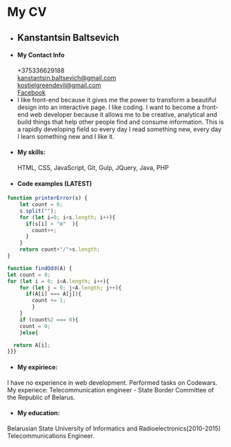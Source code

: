 # My CV
* ## Kanstantsin Baltsevich
* #### My Contact Info   
  +375336629188   
  kanstantsin.baltsevich@gmail.com   
  kostielgreendevil@gmail.com    
  [Facebook](https://www.facebook.com/konstantsin.baltsevich)    
* I like front-end because it gives me the power to transform a beautiful design into an interactive page. I like coding. I want to become a front-end web developer because it allows me to be creative, analytical and build things that help other people find and consume information. This is a rapidly developing field so every day I read something new, every day I learn something new and I like it.
* #### My skills:  
  HTML, CSS, JavaScript, Git, Gulp, JQuery, Java, PHP      
* #### Code examples (LATEST)   
```JavaScript
function printerError(s) {
    let count = 0;
    s.split("");
    for (let i=0; i<s.length; i++){
      if(s[i] > "m"  ){
        count++;
      }
    }
    return count+"/"+s.length;
}
```

```JavaScript
function findOdd(A) {
let count = 0;
for (let i = 0; i<A.length; i++){
    for (let j = 0; j<A.length; j++){
      if(A[i] === A[j]){
        count += 1;
        }
    }
    if (count%2 === 0){
    count = 0;
    }else{

  return A[i];
}}}
```
* #### My expiriece:     
 I have no experience in web development. Performed tasks on Codewars.   
 My experiece: Telecommunication engineer - State Border Committee of the Republic of Belarus.
* #### My education:    
Belarusian State University of Informatics and Radioelectronics(2010-2015) Telecommunications Engineer.
   